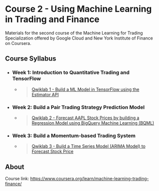 # Course 2 - Using Machine Learning in Trading and Finance

Materials for the second course of the Machine Learning for Trading Specialization offered by Google Cloud and New York Institute of Finance on Coursera.

## Course Syllabus

+ ### Week 1: Introduction to Quantitative Trading and TensorFlow
  + > [Qwiklab 1 - Build a ML Model in TensorFlow using the Estimator API](https://github.com/PeterQiu0516/GoogleCloud-ML-for-Trading/tree/master/Course%202%20-%20Using%20Machine%20Learning%20in%20Trading%20and%20Finance/Qwiklab%201%20-%20Build%20a%20ML%20Model%20in%20TensorFlow%20using%20the%20Estimator%20API)

+ ### Week 2: Build a Pair Trading Strategy Prediction Model

  + > [Qwiklab 2 - Forecast AAPL Stock Prices by building a Regression Model using BigQuery Machine Learning (BQML)](https://github.com/PeterQiu0516/GoogleCloud-ML-for-Trading/blob/master/Course%201:%20%20Introduction%20to%20Trading,%20Machine%20Learning%20&%20GCP/Qwiklab%202%20-%20Forecasting%20AAPL%20Stock%20Prices%20by%20building%20a%20Regression%20Model%20using%20BigQuery%20Machine%20Learning(BQML))
+ ### Week 3: Build a Momentum-based Trading System

  + > [Qwiklab 3 - Build a Time Series Model (ARIMA Model) to Forecast Stock Price](https://github.com/PeterQiu0516/GoogleCloud-ML-for-Trading/tree/master/Course%201:%20%20Introduction%20to%20Trading,%20Machine%20Learning%20&%20GCP/Qwiklab%203%20-%20Build%20a%20Time%20Series%20Model%20(ARIMA%20Model)%20to%20Forecast%20Stock%20Price)

## About

Course link: https://www.coursera.org/learn/machine-learning-trading-finance/
